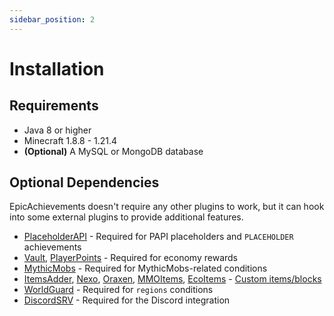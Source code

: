 ```yaml
---
sidebar_position: 2
---
```


# Installation

## Requirements
- Java 8 or higher
- Minecraft 1.8.8 - 1.21.4
- **(Optional)** A MySQL or MongoDB database

## Optional Dependencies

EpicAchievements doesn't require any other plugins to work, but it can hook into some external plugins to provide additional features.

- [PlaceholderAPI](https://www.spigotmc.org/resources/placeholderapi.6245/) - Required for PAPI placeholders and `PLACEHOLDER` achievements
- [Vault](https://www.spigotmc.org/resources/vault.34315/), [PlayerPoints](https://www.spigotmc.org/resources/playerpoints.80745/) - Required for economy rewards
- [MythicMobs](https://www.spigotmc.org/resources/mythicmobs.5702/) - Required for MythicMobs-related conditions
- [ItemsAdder](https://www.spigotmc.org/resources/73355/), [Nexo](https://www.spigotmc.org/resources/121103/), [Oraxen](https://www.spigotmc.org/resources/72448/), [MMOItems](https://www.spigotmc.org/resources/39267/), [EcoItems](https://www.spigotmc.org/resources/94601/) - [Custom items/blocks](../useful-stuff/item-format.md)
- [WorldGuard](https://dev.bukkit.org/projects/worldguard) - Required for `regions` conditions
- [DiscordSRV](https://www.spigotmc.org/resources/discordsrv.18494/) - Required for the Discord integration
